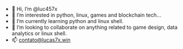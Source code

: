 - 👋 Hi, I’m @luc457x
- 👀 I’m interested in python, linux, games and blockchain tech...
- 🌱 I’m currently learning python and linux shell.
- 💞️ I’m looking to collaborate on anything related to game design, data analytics or linux shell.
- 📫 contato@lucas7x.win

<!---
luc457x/luc457x is a ✨ special ✨ repository because its `README.md` (this file) appears on your GitHub profile.
You can click the Preview link to take a look at your changes.
--->
